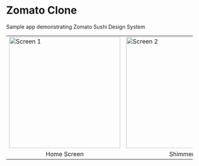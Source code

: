 # Zomato Clone
Sample app demonstrating Zomato Sushi Design System

<table>
  <tr>
    <td><img src="https://github.com/user-attachments/assets/4fb20a6e-386e-4ff0-acfe-1305d94b85a4" alt="Screen 1" width="300"/></td>
    <td><img src="https://github.com/user-attachments/assets/2fb8b6c9-69d9-4d1a-b354-959dd089dcdd" alt="Screen 2" width="300"/></td>
  </tr>
  <tr>
    <td align="center">Home Screen</td>
    <td align="center">Shimmer</td>
  </tr>
</table>
